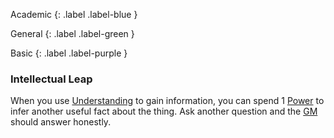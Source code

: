 Academic
{: .label .label-blue }

General
{: .label .label-green }

Basic
{: .label .label-purple }

### Intellectual Leap

When you use [Understanding](Game/Core/Intelligence#Memory) to gain information, you can spend 1 [Power](Game/Core/Blocks/Power) to infer another useful fact about the thing. Ask another question and the [GM](Game/How-To-Play#GM) should answer honestly.
